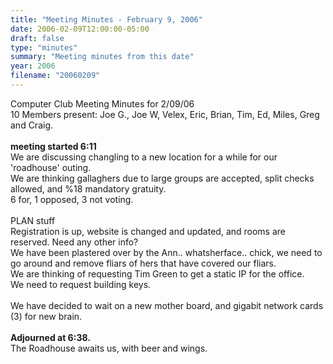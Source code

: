 ```yaml
---
title: "Meeting Minutes - February 9, 2006"
date: 2006-02-09T12:00:00-05:00
draft: false
type: "minutes"
summary: "Meeting minutes from this date"
year: 2006
filename: "20060209"
---
```


Computer Club Meeting Minutes for 2/09/06<br>
10 Members present: Joe G., Joe W, Velex, Eric, Brian, Tim, Ed, Miles, Greg and Craig.<br>
<br>
<b> meeting started 6:11</b><br>
We are discussing changling to a new location for a while for our 'roadhouse' outing.<br>
We are thinking gallaghers due to large groups are accepted, split checks allowed, and %18 mandatory gratuity.<br>
6 for, 1 opposed, 3 not voting.<br>
<br>
PLAN stuff<br>
Registration is up, website is changed and updated, and rooms are reserved. Need any other info?<br>
We have been plastered over by the Ann.. whatsherface.. chick, we need to go around and remove fliars of hers that have covered our fliars.<br>
We are thinking of requesting Tim Green to get a static IP for the office.<br>
We need to request building keys.<br>
<br>
We have decided to wait on a new mother board, and gigabit network cards (3) for new brain.<br>
<br>
<b>Adjourned at 6:38.</b><br>
The Roadhouse awaits us, with beer and wings.<br>
